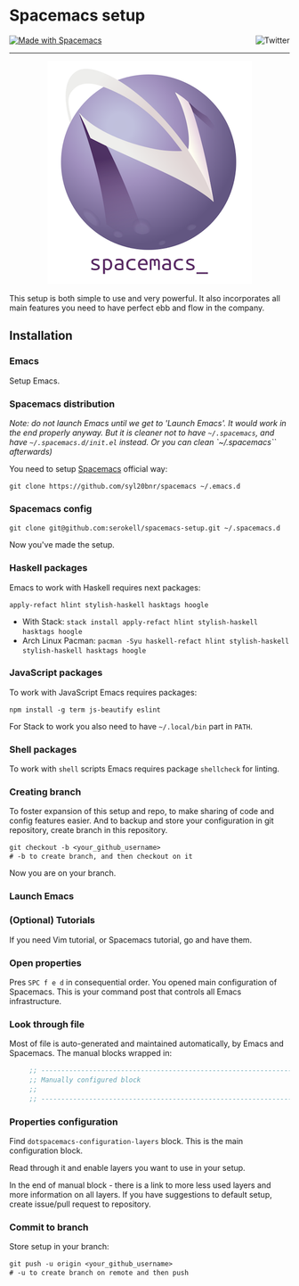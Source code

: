 ﻿# Spacemacs setup
<a name="top"></a>
<a href="http://spacemacs.org"><img src="https://cdn.rawgit.com/syl20bnr/spacemacs/442d025779da2f62fc86c2082703697714db6514/assets/spacemacs-badge.svg" alt="Made with Spacemacs"></a><a href="http://www.twitter.com/spacemacs"><img src="http://i.imgur.com/tXSoThF.png" alt="Twitter" align="right"></a><br>
***
<p align="center"><img src="https://raw.githubusercontent.com/syl20bnr/spacemacs/master/doc/img/title2.png" alt="Spacemacs"/></p>
<p align="center">

This setup is both simple to use and very powerful.
It also incorporates all main features you need to have perfect ebb and flow in the company.

## Installation

### Emacs
Setup Emacs.

### Spacemacs distribution
_Note: do not launch Emacs until we get to 'Launch Emacs'. It would work in the end properly anyway. But it is cleaner not to have `~/.spacemacs`, and have `~/.spacemacs.d/init.el` instead. Or you can clean `~/.spacemacs`` afterwards)_

You need to setup [Spacemacs](https://github.com/syl20bnr/spacemacs) official way:
```shell
git clone https://github.com/syl20bnr/spacemacs ~/.emacs.d
```

### Spacemacs config
```shell
git clone git@github.com:serokell/spacemacs-setup.git ~/.spacemacs.d
```

Now you've made the setup.

### Haskell packages
Emacs to work with Haskell requires next packages:
```
apply-refact hlint stylish-haskell hasktags hoogle
```
* With Stack: `stack install apply-refact hlint stylish-haskell hasktags hoogle`
* Arch Linux Pacman: `pacman -Syu haskell-refact hlint stylish-haskell stylish-haskell hasktags hoogle`

### JavaScript packages
To work with JavaScript Emacs requires packages:
```shell
npm install -g term js-beautify eslint
```

For Stack to work you also need to have `~/.local/bin` part in `PATH`.

### Shell packages
To work with `shell` scripts Emacs requires package `shellcheck` for linting.

### Creating branch
To foster expansion of this setup and repo, to make sharing of code and config features easier. And to backup and store your configuration in git repository, create branch in this repository.

```shell
git checkout -b <your_github_username>
# -b to create branch, and then checkout on it
```

Now you are on your branch.

### Launch Emacs

### (Optional) Tutorials
If you need Vim tutorial, or Spacemacs tutorial, go and have them.

### Open properties
Pres `SPC f e d` in consequential order.
You opened main configuration of Spacemacs. This is your command post that controls all Emacs infrastructure.

### Look through file
Most of file is auto-generated and maintained automatically, by Emacs and Spacemacs.
The manual blocks wrapped in:
```lisp
     ;; ----------------------------------------------------------------
     ;; Manually configured block
     ;;
     ;; ----------------------------------------------------------------

```

### Properties configuration
Find `dotspacemacs-configuration-layers` block.
This is the main configuration block.

Read through it and enable layers you want to use in your setup.

In the end of manual block - there is a link to more less used layers and more information on all layers.
If you have suggestions to default setup, create issue/pull request to repository.

### Commit to branch
Store setup in your branch:
```shell
git push -u origin <your_github_username>
# -u to create branch on remote and then push
```


